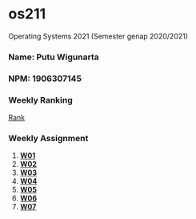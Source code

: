 # os211
Operating Systems 2021 (Semester genap 2020/2021)
### Name: Putu Wigunarta
### NPM: 1906307145 

### Weekly Ranking
[Rank](https://pwigunarta.github.io/os211/TXT/myrank.txt)

### Weekly Assignment
1. **[W01](https://pwigunarta.github.io/os211/W01/)**
2. **[W02](https://pwigunarta.github.io/os211/W02/)**
3. **[W03](https://pwigunarta.github.io/os211/W03/)**
4. **[W04](https://pwigunarta.github.io/os211/W04/)**
5. **[W05](https://pwigunarta.github.io/os211/W05/)**
6. **[W06](https://pwigunarta.github.io/os211/W06/)**
7. **[W07](https://pwigunarta.github.io/os211/W07/)**
